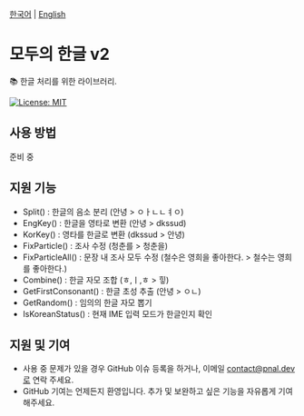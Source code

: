 [한국어](/README/ko.md) | [English](/README/en.md)

# 모두의 한글 v2
📚 한글 처리를 위한 라이브러리.

[![License: MIT](https://img.shields.io/badge/License-MIT-yellow.svg)](https://opensource.org/licenses/MIT)

## 사용 방법
준비 중

## 지원 기능
* Split() : 한글의 음소 분리 (안녕 > ㅇㅏㄴㄴㅕㅇ)
* EngKey() : 한글을 영타로 변환 (안녕 > dkssud)
* KorKey() : 영타를 한글로 변환 (dkssud > 안녕)
* FixParticle() : 조사 수정 (청춘를 > 청춘을)
* FixParticleAll() : 문장 내 조사 모두 수정 (철수은 영희을 좋아한다. > 철수는 영희를 좋아한다.)
* Combine() : 한글 자모 조합 (ㅎ,ㅣ,ㅎ > 힣)
* GetFirstConsonant() : 한글 초성 추출 (안녕 > ㅇㄴ)
* GetRandom() : 임의의 한글 자모 뽑기
* IsKoreanStatus() : 현재 IME 입력 모드가 한글인지 확인

## 지원 및 기여
* 사용 중 문제가 있을 경우 GitHub 이슈 등록을 하거나, 이메일 contact@pnal.dev로 연락 주세요.
* GitHub 기여는 언제든지 환영입니다. 추가 및 보완하고 싶은 기능을 자유롭게 기여해주세요.
